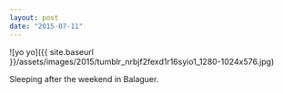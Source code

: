 ```yaml
---
layout: post
date: "2015-07-11"
---
```


![yo yo]({{ site.baseurl }}/assets/images/2015/tumblr_nrbjf2fexd1r16syio1_1280-1024x576.jpg)

Sleeping after the weekend in Balaguer.
